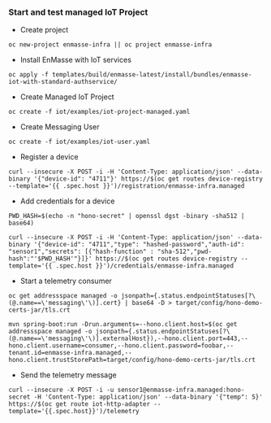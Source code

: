 ### Start and test managed IoT Project

* Create project
```
oc new-project enmasse-infra || oc project enmasse-infra
```

* Install EnMasse with IoT services
```
oc apply -f templates/build/enmasse-latest/install/bundles/enmasse-iot-with-standard-authservice/
```

* Create Managed IoT Project
```
oc create -f iot/examples/iot-project-managed.yaml
```

* Create Messaging User
```
oc create -f iot/examples/iot-user.yaml
```

* Register a device
```
curl --insecure -X POST -i -H 'Content-Type: application/json' --data-binary '{"device-id": "4711"}' https://$(oc get routes device-registry --template='{{ .spec.host }}')/registration/enmasse-infra.managed
```

* Add credentials for a device
```
PWD_HASH=$(echo -n "hono-secret" | openssl dgst -binary -sha512 | base64)

curl --insecure -X POST -i -H 'Content-Type: application/json' --data-binary '{"device-id": "4711","type": "hashed-password","auth-id": "sensor1","secrets": [{"hash-function" : "sha-512","pwd-hash":"'$PWD_HASH'"}]}' https://$(oc get routes device-registry --template='{{ .spec.host }}')/credentials/enmasse-infra.managed
```

* Start a telemetry consumer
```
oc get addressspace managed -o jsonpath={.status.endpointStatuses[?\(@.name==\'messaging\'\)].cert} | base64 -D > target/config/hono-demo-certs-jar/tls.crt

mvn spring-boot:run -Drun.arguments=--hono.client.host=$(oc get addressspace managed -o jsonpath={.status.endpointStatuses[?\(@.name==\'messaging\'\)].externalHost}),--hono.client.port=443,--hono.client.username=consumer,--hono.client.password=foobar,--tenant.id=enmasse-infra.managed,--hono.client.trustStorePath=target/config/hono-demo-certs-jar/tls.crt
```

* Send the telemetry message
```
curl --insecure -X POST -i -u sensor1@enmasse-infra.managed:hono-secret -H 'Content-Type: application/json' --data-binary '{"temp": 5}' https://$(oc get route iot-http-adapter --template='{{.spec.host}}')/telemetry
```
